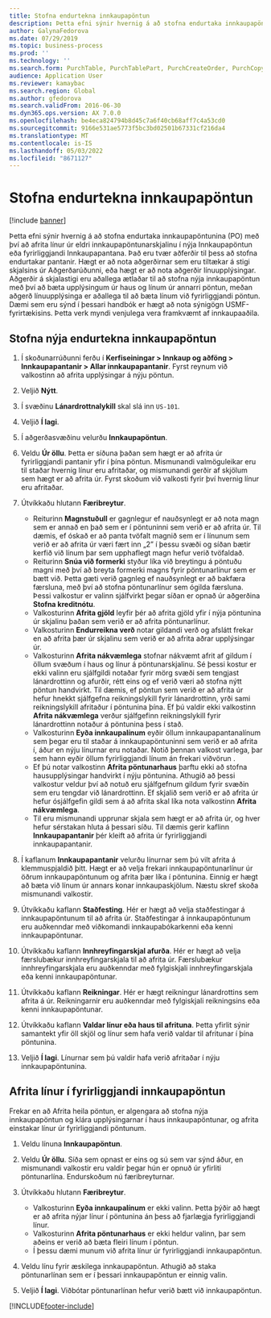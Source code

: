 ```yaml
---
title: Stofna endurtekna innkaupapöntun
description: Þetta efni sýnir hvernig á að stofna endurtaka innkaupapöntunina (PO) með því að afrita línur úr eldri innkaupapöntunarskjalinu í nýja Innkaupapöntun eða fyrirliggjandi Innkaupapantana.
author: GalynaFedorova
ms.date: 07/29/2019
ms.topic: business-process
ms.prod: ''
ms.technology: ''
ms.search.form: PurchTable, PurchTablePart, PurchCreateOrder, PurchCopying
audience: Application User
ms.reviewer: kamaybac
ms.search.region: Global
ms.author: gfedorova
ms.search.validFrom: 2016-06-30
ms.dyn365.ops.version: AX 7.0.0
ms.openlocfilehash: be4eca824794b8d45c7a6f40cb68aff7c4a53cd0
ms.sourcegitcommit: 9166e531ae5773f5bc3bd02501b67331cf216da4
ms.translationtype: MT
ms.contentlocale: is-IS
ms.lasthandoff: 05/03/2022
ms.locfileid: "8671127"
---
```

# <a name="create-a-repeat-purchase-order"></a>Stofna endurtekna innkaupapöntun

[!include [banner](../../includes/banner.md)]

Þetta efni sýnir hvernig á að stofna endurtaka innkaupapöntunina (PO) með því að afrita línur úr eldri innkaupapöntunarskjalinu í nýja Innkaupapöntun eða fyrirliggjandi Innkaupapantana. Það eru tvær aðferðir til þess að stofna endurtakar pantanir. Hægt er að nota aðgerðirnar sem eru tiltækar á stigi skjalsins úr Aðgerðarúðunni, eða hægt er að nota aðgerðir línuupplýsingar. Aðgerðir á skjalastigi eru aðallega ætlaðar til að stofna nýja innkaupapöntun með því að bæta upplýsingum úr haus og línum úr annarri pöntun, meðan aðgerð línuupplýsinga er aðallega til að bæta línum við fyrirliggjandi pöntun. Dæmi sem eru sýnd í þessari handbók er hægt að nota sýnigögn USMF-fyrirtækisins. Þetta verk myndi venjulega vera framkvæmt af innkaupaaðila.


## <a name="create-a-new-repeat-purchase-order"></a>Stofna nýja endurtekna innkaupapöntun
1. Í skoðunarrúðunni ferðu í **Kerfiseiningar > Innkaup og aðföng > Innkaupapantanir > Allar innkaupapantanir**. Fyrst reynum við valkostinn að afrita upplýsingar á nýju pöntun.  
2. Veljið **Nýtt**.
3. Í svæðinu **Lánardrottnalykill** skal slá inn `US-101`.
4. Veljið **Í lagi**.
5. Í aðgerðasvæðinu velurðu **Innkaupapöntun**.
6. Veldu **Úr öllu**. Þetta er síðuna þaðan sem hægt er að afrita úr fyrirliggjandi pantanir yfir í þína pöntun. Mismunandi valmöguleikar eru til staðar hvernig línur eru afritaðar, og mismunandi gerðir af skjölum sem hægt er að afrita úr. Fyrst skoðum við valkosti fyrir því hvernig línur eru afritaðar. 
7. Útvíkkaðu hlutann **Færibreytur**.

    - Reiturinn **Magnstuðull** er gagnlegur ef nauðsynlegt er að nota magn sem er annað en það sem er í pöntuninni sem verið er að afrita úr. Til dæmis, ef óskað er að panta tvöfalt magnið sem er í línunum sem verið er að afrita úr væri fært inn „2” í þessu svæði og síðan bætir kerfið við línum þar sem upphaflegt magn hefur verið tvöfaldað.  
    - Reiturinn **Snúa við formerki** styður líka við breytingu á pöntuðu magni með því að breyta formerki magns fyrir pöntunarlínur sem er bætt við. Þetta gæti verið gagnleg ef nauðsynlegt er að bakfæra færsluna, með því að stofna pöntunarlínur sem ógilda færsluna. Þessi valkostur er valinn sjálfvirkt þegar síðan er opnað úr aðgerðina **Stofna kreditnótu**.  
    - Valkosturinn **Afrita gjöld** leyfir þér að afrita gjöld yfir í nýja pöntunina úr skjalinu þaðan sem verið er að afrita pöntunarlínur.  
    - Valkosturinn **Endurreikna verð** notar gildandi verð og afslátt frekar en að afrita þær úr skjalinu sem verið er að afrita aðrar upplýsingar úr.  
    - Valkosturinn **Afrita nákvæmlega** stofnar nákvæmt afrit af gildum í öllum svæðum í haus og línur á pöntunarskjalinu. Sé þessi kostur er ekki valinn eru sjálfgildi notaðar fyrir mörg svæði sem tengjast lánardrottinn og afurðir, rétt eins og ef verið væri að stofna nýtt pöntun handvirkt. Til dæmis, ef pöntun sem verið er að afrita úr hefur hnekkt sjálfgefna reikningslykill fyrir lánardrottinn, yrði sami reikningslykill afritaður í pöntunina þína. Ef þú valdir ekki valkostinn **Afrita nákvæmlega** verður sjálfgefinn reikningslykill fyrir lánardrottinn notaður á pöntunina þess í stað.  
    - Valkosturinn **Eyða innkaupalínum** eyðir öllum innkaupapantanalínum sem þegar eru til staðar á innkaupapöntuninni sem verið er að afrita í, áður en nýju línurnar eru notaðar. Notið þennan valkost varlega, þar sem hann eyðir öllum fyrirliggjandi línum án frekari viðvörun .  
    - Ef þú notar valkostinn **Afrita pöntunarhaus** þarftu ekki að stofna hausupplýsingar handvirkt í nýju pöntunina. Athugið að þessi valkostur veldur því að notuð eru sjálfgefnum gildum fyrir svæðin sem eru tengdar við lánardrottinn. Ef skjalið sem verið er að afrita úr hefur ósjálfgefin gildi sem á að afrita skal líka nota valkostinn **Afrita nákvæmlega**.   
    - Til eru mismunandi upprunar skjala sem hægt er að afrita úr, og hver hefur sérstakan hluta á þessari síðu. Til dæmis gerir kaflinn **Innkaupapantanir** þér kleift að afrita úr fyrirliggjandi innkaupapantanir.  

8. Í kaflanum **Innkaupapantanir** velurðu línurnar sem þú vilt afrita á klemmuspjaldið þitt. Hægt er að velja frekari innkaupapöntunarlínur úr öðrum innkaupapöntunum og afrita þær líka í pöntunina. Einnig er hægt að bæta við línum úr annars konar innkaupaskjölum. Næstu skref skoða mismunandi valkostir.  
9. Útvíkkaðu kaflann **Staðfesting**. Hér er hægt að velja staðfestingar á innkaupapöntunum til að afrita úr. Staðfestingar á innkaupapöntunum eru auðkenndar með viðkomandi innkaupabókarkenni eða kenni innkaupapöntunar.  
10. Útvíkkaðu kaflann **Innhreyfingarskjal afurða**. Hér er hægt að velja færslubækur innhreyfingarskjala til að afrita úr. Færslubækur innhreyfingarskjala eru auðkenndar með fylgiskjali innhreyfingarskjala eða kenni innkaupapöntunar.   
11. Útvíkkaðu kaflann **Reikningar**. Hér er hægt reikningur lánardrottins sem afrita á úr. Reikningarnir eru auðkenndar með fylgiskjali reikningsins eða kenni innkaupapöntunar.   
12. Útvíkkaðu kaflann **Valdar línur eða haus til afrituna**. Þetta yfirlit sýnir samantekt yfir öll skjöl og línur sem hafa verið valdar til afritunar í þína pöntunina.   
13. Veljið **Í lagi**. Línurnar sem þú valdir hafa verið afritaðar í nýju innkaupapöntunina.   

## <a name="copy-lines-to-an-existing-purchase-order"></a>Afrita línur í fyrirliggjandi innkaupapöntun  

Frekar en að Afrita heila pöntun, er algengara að stofna nýja innkaupapöntun og klára upplýsingarnar í haus innkaupapöntunar, og afrita einstakar línur úr fyrirliggjandi pöntunum.  

1. Veldu línuna **Innkaupapöntun**.
2. Veldu **Úr öllu**. Síða sem opnast er eins og sú sem var sýnd áður, en mismunandi valkostir eru valdir þegar hún er opnuð úr yfirliti pöntunarlína. Endurskoðum nú færibreyturnar.   
3. Útvíkkaðu hlutann **Færibreytur**.

    - Valkosturinn **Eyða innkaupalínum** er ekki valinn. Þetta þýðir að hægt er að afrita nýjar línur í pöntunina án þess að fjarlægja fyrirliggjandi línur.   
    - Valkosturinn **Afrita pöntunarhaus** er ekki heldur valinn, þar sem aðeins er verið að bæta fleiri línum í pöntun.   
    - Í þessu dæmi munum við afrita línur úr fyrirliggjandi innkaupapöntun.   

4. Veldu línu fyrir æskilega innkaupapöntun. Athugið að staka pöntunarlínan sem er í þessari innkaupapöntun er einnig valin.  
5. Veljið **Í lagi**. Viðbótar pöntunarlínan hefur verið bætt við innkaupapöntun.  



[!INCLUDE[footer-include](../../../includes/footer-banner.md)]